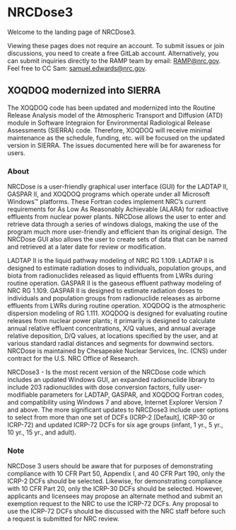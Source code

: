 # NRCDose3
Welcome to the landing page of NRCDose3.

Viewing these pages does not require an account. To submit issues or join discussions, you need to create a free GitLab account. Alternatively, you can submit inquiries directly to the RAMP team by email: RAMP@nrc.gov. Feel free to CC Sam: samuel.edwards@nrc.gov.

## XOQDOQ modernized into SIERRA
The XOQDOQ code has been updated and modernized into the Routine Release Analysis model of the Atmospheric Transport and Diffusion (ATD) module in Software Integraion for Environmental Radiological Release Assessments (SIERRA) code.  Therefore, XOQDOQ will receive minimal maintenance as the schedule, funding, etc. will be focused on the updated version in SIERRA.  The issues documented here will be for awareness for users.

### About
NRCDose is a user-friendly graphical user interface (GUI) for the LADTAP Il, GASPAR II, and XOQDOQ programs which operate under all Microsoft Windows™ platforms. These Fortran codes implement NRC’s current requirements for As Low As Reasonably Achievable (ALARA) for radioactive effluents from nuclear power plants. NRCDose allows the user to enter and retrieve data through a series of windows dialogs, making the use of the program much more user-friendly and efficient than its original design. The NRCDose GUI also allows the user to create sets of data that can be named and retrieved at a later date for review or modification.

LADTAP II is the liquid pathway modeling of NRC RG 1.109. LADTAP II is designed to estimate radiation doses to individuals, population groups, and biota from radionuclides released as liquid effluents from LWRs during routine operation.
GASPAR Il is the gaseous effluent pathway modeling of NRC RG 1.109. GASPAR II is designed to estimate radiation doses to individuals and population groups from radionuclide releases as airborne effluents from LWRs during routine operation.
XOQDOQ is the atmospheric dispersion modeling of RG 1.111. XOQDOQ is designed for evaluating routine releases from nuclear power plants; it primarily is designed to calculate annual relative effluent concentrations, X/Q values, and annual average relative deposition, D/Q values, at locations specified by the user, and at various standard radial distances and segments for downwind sectors.
NRCDose is maintained by Chesapeake Nuclear Services, Inc. (CNS) under contract for the U.S. NRC Office of Research.

NRCDose3 - Is the most recent version of the NRCDose code which includes an updated Windows GUI, an expanded radionuclide library to include 203 radionuclides with dose conversion factors, fully user-modifiable parameters for LADTAP, GASPAR, and XOQDOQ Fortran codes, and compatibility using Windows 7 and above, Internet Explorer Version 7 and above. The more significant updates to NRCDose3 include user options to select from more than one set of DCFs (ICRP-2 [Default], ICRP-30 or ICRP-72) and updated ICRP-72 DCFs for six age groups (infant, 1 yr., 5 yr., 10 yr., 15 yr., and adult).

### Note
NRCDose 3 users should be aware that for purposes of demonstrating compliance with 10 CFR Part 50, Appendix I, and 40 CFR Part 190, only the ICRP-2 DCFs should be selected. Likewise, for demonstrating compliance with 10 CFR Part 20, only the ICRP-30 DCFs should be selected. However, applicants and licensees may propose an alternate method and submit an exemption request to the NRC to use the ICRP-72 DCFs. Any proposal to use the ICRP-72 DCFs should be discussed with the NRC staff before such a request is submitted for NRC review.
